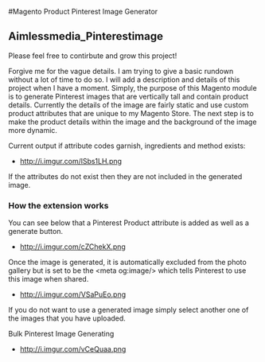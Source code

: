 #Magento Product Pinterest Image Generator
## Aimlessmedia_Pinterestimage

Please feel free to contirbute and grow this project!

Forgive me for the vague details. I am trying to give a basic rundown without a lot of time to do so. I will add a description and details of this project when I have a moment. Simply, the purpose of this Magento module is to generate Pinterest images that are vertically tall and contain product details. Currently the details of the image are fairly static and use custom product attributes that are unique to my Magento Store. The next step is to make the product details within the image and the background of the image more dynamic.

Current output if attribute codes garnish, ingredients and method exists:

 - http://i.imgur.com/lSbs1LH.png
 
If the attributes do not exist then they are not included in the generated image.

### How the extension works
You can see below that a Pinterest Product attribute is added as well as a generate button.
 - http://i.imgur.com/cZChekX.png
 
Once the image is generated, it is automatically excluded from the photo gallery but is set to be the \<meta og:image/> which tells Pinterest to use this image when shared.
 - http://i.imgur.com/VSaPuEo.png

If you do not want to use a generated image simply select another one of the images that you have uploaded.

Bulk Pinterest Image Generating
 - http://i.imgur.com/vCeQuaa.png
